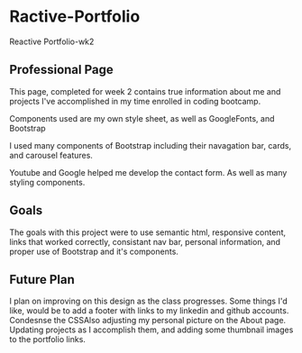 # Ractive-Portfolio
Reactive Portfolio-wk2

## Professional Page
This page, completed for week 2 contains true information about me and projects I've accomplished in my time enrolled in coding bootcamp.

Components used are my own style sheet, as well as GoogleFonts, and Bootstrap

I used many components of Bootstrap including their navagation bar, cards, and carousel features. 

Youtube and Google helped me develop the contact form. As well as many styling components.

## Goals
The goals with this project were to use semantic html, responsive content, links that worked correctly, consistant nav bar, personal information, and proper use of Bootstrap and it's components.

## Future Plan
I plan on improving on this design as the class progresses. Some things I'd like, would be to add a footer with links to my linkedin and github accounts. Condesnse the CSSAlso adjusting my personal picture on the About page. Updating projects as I accomplish them, and adding some thumbnail images to the portfolio links.